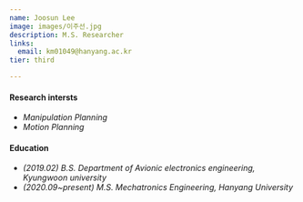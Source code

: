 ```yaml
---
name: Joosun Lee
image: images/이주선.jpg
description: M.S. Researcher
links:
  email: km01049@hanyang.ac.kr
tier: third

---
```

#### **Research intersts** 
- *Manipulation Planning*
- *Motion Planning*

#### **Education**
- *(2019.02) B.S. Department of Avionic electronics engineering, Kyungwoon university*
- *(2020.09~present) M.S. Mechatronics Engineering, Hanyang University*

    
     
